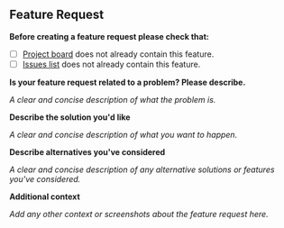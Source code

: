 ## Feature Request

**Before creating a feature request please check that:**

- [ ] [Project board](https://github.com/maneatingape/rsvp/projects/1) does not already contain this feature.
- [ ] [Issues list](https://github.com/maneatingape/rsvp/issues) does not already contain this feature.

**Is your feature request related to a problem? Please describe.**

_A clear and concise description of what the problem is._

**Describe the solution you'd like**

_A clear and concise description of what you want to happen._

**Describe alternatives you've considered**

_A clear and concise description of any alternative solutions or features you've considered._

**Additional context**

_Add any other context or screenshots about the feature request here._
